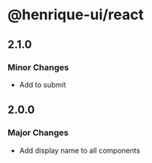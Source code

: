 # @henrique-ui/react

## 2.1.0

### Minor Changes

- Add to submit

## 2.0.0

### Major Changes

- Add display name to all components
